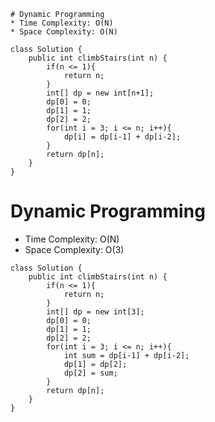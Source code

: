	# Dynamic Programming
	* Time Complexity: O(N)
	* Space Complexity: O(N)
```
class Solution {
    public int climbStairs(int n) {
        if(n <= 1){
            return n;
        }
        int[] dp = new int[n+1];
        dp[0] = 0;
        dp[1] = 1;
        dp[2] = 2;
        for(int i = 3; i <= n; i++){
            dp[i] = dp[i-1] + dp[i-2];
        }
        return dp[n];
    }
}
```
# Dynamic Programming
* Time Complexity: O(N)
* Space Complexity: O(3)

```
class Solution {
    public int climbStairs(int n) {
        if(n <= 1){
            return n;
        }
        int[] dp = new int[3];
        dp[0] = 0;
        dp[1] = 1;
        dp[2] = 2;
        for(int i = 3; i <= n; i++){
            int sum = dp[i-1] + dp[i-2];
            dp[1] = dp[2];
            dp[2] = sum;
        }
        return dp[n];
    }
}
```